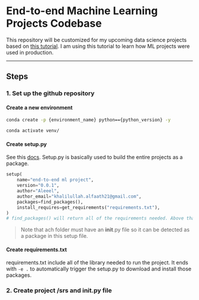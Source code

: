 # End-to-end Machine Learning Projects Codebase

This repository will be customized for my upcoming data science projects based on [this tutorial](https://www.youtube.com/watch?v=Rv6UFGNmNZg&list=PLZoTAELRMXVPS-dOaVbAux22vzqdgoGhG&index=2&pp=iAQB). I am using this tutorial to learn how ML projects were used in production.

---

## Steps

### 1. Set up the github repository

#### Create a new environment

```bash
conda create -p {environment_name} python=={python_version} -y
```

```bash
conda activate venv/
```

#### Create setup.py

See this [docs](https://docs.python.org/3.11/distutils/setupscript.html). Setup.py is basically used to build the entire projects as a package.

```python
setup(
    name="end-to-end ml project",
    version="0.0.1",
    author="Aleeel",
    author_email="khalilullah.alfaath21@gmail.com",
    packages=find_packages(),
    install_requires=get_requirements("requirements.txt"),
)
# find_packages() will return all of the requirements needed. Above that define the function to get requirements from requirements.txt
```

> Note that ach folder must have an __init__.py file so it can be detected as a package in this setup file.

#### Create requirements.txt

requirements.txt include all of the library needed to run the project. It ends with ``-e .`` to automatically trigger the setup.py to download and install those packages.


### 2. Create project /srs and __init__.py file